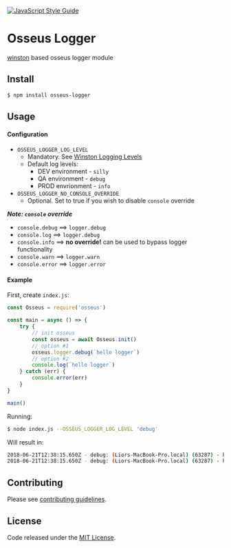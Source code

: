 [![JavaScript Style Guide](https://cdn.rawgit.com/standard/standard/master/badge.svg)](https://github.com/standard/standard)

# Osseus Logger

[winston](https://github.com/winstonjs/winston) based osseus logger module

## Install
```bash
$ npm install osseus-logger
```

## Usage

#### Configuration
* `OSSEUS_LOGGER_LOG_LEVEL`
	* Mandatory. See [Winston Logging Levels](https://github.com/winstonjs/winston#logging-levels)
	* Default log levels:
		* DEV environment - `silly`
		* QA environment - `debug`
		* PROD envrionment - `info`
* `OSSEUS_LOGGER_NO_CONSOLE_OVERRIDE`
	*  Optional. Set to true if you wish to disable `console` override

***Note: `console` override***

* `console.debug` ==> `logger.debug`
* `console.log` ==> `logger.debug`
* `console.info` ==> **no override!** can be used to bypass logger functionality
* `console.warn` ==> `logger.warn`
* `console.error` ==> `logger.error`

#### Example
First, create `index.js`:

```javascript
const Osseus = require('osseus')

const main = async () => {
	try {
		// init osseus
		const osseus = await Osseus.init()
		// option #1
		osseus.logger.debug(`hello logger`)
		// option #2
		console.log(`hello logger`)
  	} catch (err) {
		console.error(err)
  	}
}

main()

```

Running:

```bash
$ node index.js --OSSEUS_LOGGER_LOG_LEVEL 'debug'
```

Will result in:

```sh
2018-06-21T12:38:15.650Z - debug: (Liors-MacBook-Pro.local) (63287) - hello logger
2018-06-21T12:38:15.650Z - debug: (Liors-MacBook-Pro.local) (63287) - hello logger
```

## Contributing
Please see [contributing guidelines](https://github.com/colucom/osseus-logger/blob/master/.github/CONTRIBUTING.md).

## License
Code released under the [MIT License](https://github.com/colucom/osseus-logger/blob/master/LICENSE).

